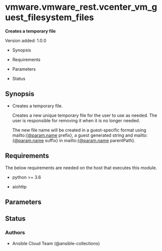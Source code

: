 # vmware.vmware_rest.vcenter_vm_guest_filesystem_files

**Creates a temporary file**

Version added: 1.0.0


* Synopsis


* Requirements


* Parameters


* Status

## Synopsis


* Creates a temporary file. <p> Creates a new unique temporary file
for the user to use as needed. The user is responsible for removing
it when it is no longer needed. <p> The new file name will be
created in a guest-specific format using mailto:[{@param.name](mailto:{@param.name)
prefix}, a guest generated string and mailto:[{@param.name](mailto:{@param.name) suffix}
in mailto:[{@param.name](mailto:{@param.name) parentPath}. <p>

## Requirements

The below requirements are needed on the host that executes this
module.


* python >= 3.6


* aiohttp

## Parameters

## Status

### Authors


* Ansible Cloud Team (@ansible-collections)
